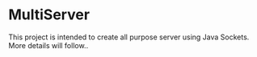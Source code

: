 # MultiServer
This project is intended to create all purpose server using Java Sockets.
More details will follow..
